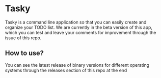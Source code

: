 # Tasky
Tasky is a command line application so that you can easily create and organize your TODO list. We are currently in the beta version of this app, which you can test and leave your comments for improvement through the issue of this repo.

## How to use?
You can see the latest release of binary versions for different operating systems through the releases section of this repo at the end
